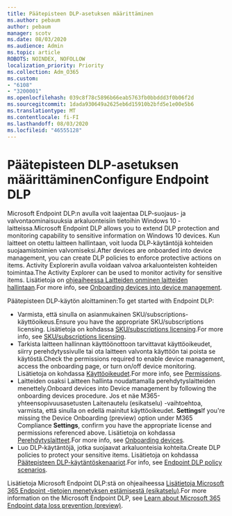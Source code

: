```yaml
---
title: Päätepisteen DLP-asetuksen määrittäminen
ms.author: pebaum
author: pebaum
manager: scotv
ms.date: 08/03/2020
ms.audience: Admin
ms.topic: article
ROBOTS: NOINDEX, NOFOLLOW
localization_priority: Priority
ms.collection: Adm_O365
ms.custom:
- "6108"
- "3200001"
ms.openlocfilehash: 039c8f78c5896b66eab5763fb0bbddd3f0b06f2d
ms.sourcegitcommit: 1dada930649a2625eb6d15910b2bfd5e1e00e5b6
ms.translationtype: MT
ms.contentlocale: fi-FI
ms.lasthandoff: 08/03/2020
ms.locfileid: "46555128"
---
```

# <a name="configure-endpoint-dlp"></a><span data-ttu-id="f5f03-102">Päätepisteen DLP-asetuksen määrittäminen</span><span class="sxs-lookup"><span data-stu-id="f5f03-102">Configure Endpoint DLP</span></span>

<span data-ttu-id="f5f03-103">Microsoft Endpoint DLP:n avulla voit laajentaa DLP-suojaus- ja valvontaominaisuuksia arkaluonteisiin tietoihin Windows 10 -laitteissa.</span><span class="sxs-lookup"><span data-stu-id="f5f03-103">Microsoft Endpoint DLP allows you to extend DLP protection and monitoring capability to sensitive information on Windows 10 devices.</span></span> <span data-ttu-id="f5f03-104">Kun laitteet on otettu laitteen hallintaan, voit luoda DLP-käytäntöjä kohteiden suojaamistoimien valvomiseksi.</span><span class="sxs-lookup"><span data-stu-id="f5f03-104">After devices are onboarded into device management, you can create DLP policies to enforce protective actions on items.</span></span> <span data-ttu-id="f5f03-105">Activity Explorerin avulla voidaan valvoa arkaluonteisten kohteiden toimintaa.</span><span class="sxs-lookup"><span data-stu-id="f5f03-105">The Activity Explorer can be used to monitor activity for sensitive items.</span></span> <span data-ttu-id="f5f03-106">Lisätietoja on [ohjeaiheessa Laitteiden onminen laitteiden hallintaan](https://docs.microsoft.com/microsoft-365/compliance/endpoint-dlp-getting-started#onboarding-devices-into-device-management).</span><span class="sxs-lookup"><span data-stu-id="f5f03-106">For more info, see [Onboarding devices into device management](https://docs.microsoft.com/microsoft-365/compliance/endpoint-dlp-getting-started#onboarding-devices-into-device-management).</span></span>  

<span data-ttu-id="f5f03-107">Päätepisteen DLP-käytön aloittaminen:</span><span class="sxs-lookup"><span data-stu-id="f5f03-107">To get started with Endpoint DLP:</span></span>

- <span data-ttu-id="f5f03-108">Varmista, että sinulla on asianmukainen SKU/subscriptions-käyttöoikeus.</span><span class="sxs-lookup"><span data-stu-id="f5f03-108">Ensure you have the appropriate SKU/subscriptions licensing.</span></span> <span data-ttu-id="f5f03-109">Lisätietoja on kohdassa [SKU/subscriptions licensing](https://docs.microsoft.com/microsoft-365/compliance/endpoint-dlp-getting-started#skusubscriptions-licensing).</span><span class="sxs-lookup"><span data-stu-id="f5f03-109">For more info, see [SKU/subscriptions licensing](https://docs.microsoft.com/microsoft-365/compliance/endpoint-dlp-getting-started#skusubscriptions-licensing).</span></span>
- <span data-ttu-id="f5f03-110">Tarkista laitteen hallinnan käyttöönottoon tarvittavat käyttöoikeudet, siirry perehdytyssivulle tai ota laitteen valvonta käyttöön tai poista se käytöstä.</span><span class="sxs-lookup"><span data-stu-id="f5f03-110">Check the permissions required to enable device management, access the onboarding page, or turn on/off device monitoring.</span></span> <span data-ttu-id="f5f03-111">Lisätietoja on kohdassa [Käyttöoikeudet](https://docs.microsoft.com/microsoft-365/compliance/endpoint-dlp-getting-started#permissions).</span><span class="sxs-lookup"><span data-stu-id="f5f03-111">For more info, see [Permissions](https://docs.microsoft.com/microsoft-365/compliance/endpoint-dlp-getting-started#permissions).</span></span>
- <span data-ttu-id="f5f03-112">Laitteiden osaksi Laitteen hallinta noudattamalla perehdytyslaitteiden menettely.</span><span class="sxs-lookup"><span data-stu-id="f5f03-112">Onboard devices into Device management by following the onboarding devices procedure.</span></span> <span data-ttu-id="f5f03-113">Jos et näe M365-yhteensopivuusasetusten Laitenautelu (esikatselu) -vaihtoehtoa, varmista, että sinulla on edellä mainitut käyttöoikeudet. **Settings**</span><span class="sxs-lookup"><span data-stu-id="f5f03-113">If you're missing the Device Onboarding (preview) option under M365 Compliance  **Settings**, confirm you have the appropriate license and permissions referenced above.</span></span> <span data-ttu-id="f5f03-114">Lisätietoja on kohdassa [Perehdytyslaitteet](https://docs.microsoft.com/microsoft-365/compliance/endpoint-dlp-getting-started#onboarding-devices).</span><span class="sxs-lookup"><span data-stu-id="f5f03-114">For more info, see [Onboarding devices](https://docs.microsoft.com/microsoft-365/compliance/endpoint-dlp-getting-started#onboarding-devices).</span></span> 
- <span data-ttu-id="f5f03-115">Luo DLP-käytäntöjä, jotka suojaavat arkaluonteisia kohteita.</span><span class="sxs-lookup"><span data-stu-id="f5f03-115">Create DLP policies to protect your sensitive items.</span></span> <span data-ttu-id="f5f03-116">Lisätietoja on kohdassa [Päätepisteen DLP-käytäntöskenaariot](https://docs.microsoft.com/microsoft-365/compliance/endpoint-dlp-using?view=o365-worldwide#endpoint-dlp-policy-scenarios).</span><span class="sxs-lookup"><span data-stu-id="f5f03-116">For info, see [Endpoint DLP policy scenarios](https://docs.microsoft.com/microsoft-365/compliance/endpoint-dlp-using?view=o365-worldwide#endpoint-dlp-policy-scenarios).</span></span>

<span data-ttu-id="f5f03-117">Lisätietoja Microsoft Endpoint DLP:stä on ohjeaiheessa [Lisätietoja Microsoft 365 Endpoint -tietojen menetyksen estämisestä (esikatselu)](https://docs.microsoft.com/microsoft-365/compliance/endpoint-dlp-learn-about).</span><span class="sxs-lookup"><span data-stu-id="f5f03-117">For more information on the Microsoft Endpoint DLP, see [Learn about Microsoft 365 Endpoint data loss prevention (preview)](https://docs.microsoft.com/microsoft-365/compliance/endpoint-dlp-learn-about).</span></span>